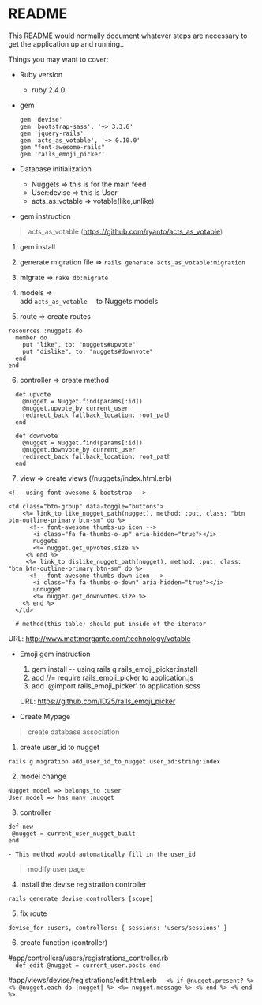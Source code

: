 # README

This README would normally document whatever steps are necessary to get the
application up and running..

Things you may want to cover:

* Ruby version
  * ruby 2.4.0


* gem
    ```
    gem 'devise'
    gem 'bootstrap-sass', '~> 3.3.6'
    gem 'jquery-rails'
    gem 'acts_as_votable', '~> 0.10.0'
    gem "font-awesome-rails"
    gem 'rails_emoji_picker'
    ```


* Database initialization
    - Nuggets => this is for the main feed
    - User:devise => this is User
    - acts_as_votable => votable(like,unlike)



* gem instruction
> acts_as_votable (https://github.com/ryanto/acts_as_votable)


1. gem install

2. generate migration file  => ```rails generate acts_as_votable:migration ```

3. migrate => ```rake db:migrate```

4. models =>  
add   ```acts_as_votable  ``` to Nuggets models

5. route => create routes
  ```
  resources :nuggets do
    member do
      put "like", to: "nuggets#upvote"
      put "dislike", to: "nuggets#downvote"
    end
  end
  ```

6. controller => create method
  ```
    def upvote
      @nugget = Nugget.find(params[:id])
      @nugget.upvote_by current_user
      redirect_back fallback_location: root_path
    end

    def downvote
      @nugget = Nugget.find(params[:id])
      @nugget.downvote_by current_user
      redirect_back fallback_location: root_path
    end
  ```

7.  view => create views (/nuggets/index.html.erb)

  ```
  <!-- using font-awesome & bootstrap -->

  <td class="btn-group" data-toggle="buttons">
      <%= link_to like_nugget_path(nugget), method: :put, class: "btn btn-outline-primary btn-sm" do %>
        <!-- font-awesome thumbs-up icon -->
         <i class="fa fa-thumbs-o-up" aria-hidden="true"></i>
         nuggets
         <%= nugget.get_upvotes.size %>
       <% end %>
       <%= link_to dislike_nugget_path(nugget), method: :put, class: "btn btn-outline-primary btn-sm" do %>
        <!-- font-awesome thumbs-down icon -->
         <i class="fa fa-thumbs-o-down" aria-hidden="true"></i>
         unnugget
         <%= nugget.get_downvotes.size %>
      <% end %>
    </td>

    # method(this table) should put inside of the iterator
  ```

URL:
http://www.mattmorgante.com/technology/votable

* Emoji gem instruction
  1. gem install -- using rails g rails_emoji_picker:install
  2. add //= require rails_emoji_picker to application.js
  3. add '@import rails_emoji_picker' to application.scss

  URL:
  https://github.com/ID25/rails_emoji_picker

*  Create Mypage

 >create database association

  1. create user_id to nugget
  ```  
  rails g migration add_user_id_to_nugget user_id:string:index
   ```

  2. model change
  ```  
  Nugget model => belongs_to :user
  User model => has_many :nugget
  ```  

  3. controller
  ```  
  def new
   @nugget = current_user_nugget_built
  end
  ```  
    - This method would automatically fill in the user_id


> modify user page

  4. install the devise registration controller
  ```  
  rails generate devise:controllers [scope]
  ```  

  5. fix route
  ```  
  devise_for :users, controllers: { sessions: 'users/sessions' }
  ```  

  6. create function (controller)

  #app/controllers/users/registrations_controller.rb  
    ```  
     def edit
        @nugget = current_user.posts
     end
       ```  

  #app/views/devise/registrations/edit.html.erb
    ```  
  <% if @nugget.present? %>
     <% @nugget.each do |nugget| %>
        <%= nugget.message %>
     <% end %>
  <% end %>
    ```  

